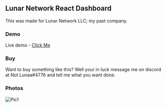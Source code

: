## Lunar Network React Dashboard

This was made for Lunar Network LLC; my past company.

### Demo
Live demo - [Click Me](https://dashboard.skidlunaa.repl.co/)

### Buy
Want to buy something like this? Well your in luck message me on discord at Not Lunaa#4776 and tell me what you want done.

### Photos
![Pic1]()
